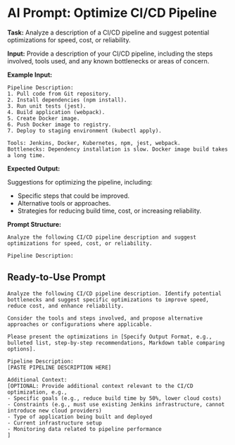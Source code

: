 # AI Prompt: Optimize CI/CD Pipeline

**Task:** Analyze a description of a CI/CD pipeline and suggest potential optimizations for speed, cost, or reliability.

**Input:** Provide a description of your CI/CD pipeline, including the steps involved, tools used, and any known bottlenecks or areas of concern.

**Example Input:**

```
Pipeline Description:
1. Pull code from Git repository.
2. Install dependencies (npm install).
3. Run unit tests (jest).
4. Build application (webpack).
5. Create Docker image.
6. Push Docker image to registry.
7. Deploy to staging environment (kubectl apply).

Tools: Jenkins, Docker, Kubernetes, npm, jest, webpack.
Bottlenecks: Dependency installation is slow. Docker image build takes a long time.
```

**Expected Output:**

Suggestions for optimizing the pipeline, including:
*   Specific steps that could be improved.
*   Alternative tools or approaches.
*   Strategies for reducing build time, cost, or increasing reliability.

**Prompt Structure:**

```
Analyze the following CI/CD pipeline description and suggest optimizations for speed, cost, or reliability.

Pipeline Description:
```

## Ready-to-Use Prompt

```
Analyze the following CI/CD pipeline description. Identify potential bottlenecks and suggest specific optimizations to improve speed, reduce cost, and enhance reliability.

Consider the tools and steps involved, and propose alternative approaches or configurations where applicable.

Please present the optimizations in [Specify Output Format, e.g., bulleted list, step-by-step recommendations, Markdown table comparing options].

Pipeline Description:
[PASTE PIPELINE DESCRIPTION HERE]

Additional Context:
[OPTIONAL: Provide additional context relevant to the CI/CD optimization, e.g.,
- Specific goals (e.g., reduce build time by 50%, lower cloud costs)
- Constraints (e.g., must use existing Jenkins infrastructure, cannot introduce new cloud providers)
- Type of application being built and deployed
- Current infrastructure setup
- Monitoring data related to pipeline performance
]
